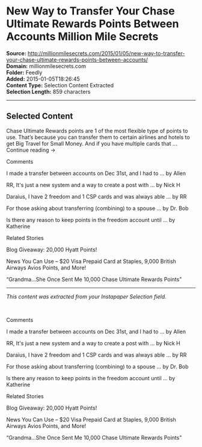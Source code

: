 # New Way to Transfer Your Chase Ultimate Rewards Points Between Accounts Million Mile Secrets

**Source:** http://millionmilesecrets.com/2015/01/05/new-way-to-transfer-your-chase-ultimate-rewards-points-between-accounts/  
**Domain:** millionmilesecrets.com  
**Folder:** Feedly  
**Added:** 2015-01-05T18:26:45  
**Content Type:** Selection Content Extracted  
**Selection Length:** 859 characters  


---

## Selected Content

Chase Ultimate Rewards points are 1 of the most flexible type of points to use. That’s because you can transfer them to certain airlines and hotels to get Big Travel for Small Money. And if you have multiple cards that … Continue reading →

Comments

I made a transfer between accounts on Dec 31st, and I had to ... by Allen

RR, It's just a new system and a way to create a post with ... by Nick H

Daraius, I have 2 freedom and 1 CSP cards and was always able ... by RR

For those asking about transferring (combining) to a spouse ... by Dr. Bob

Is there any reason to keep points in the freedom account until ... by Katherine

Related Stories

Blog Giveaway: 20,000 Hyatt Points!

News You Can Use – $20 Visa Prepaid Card at Staples, 9,000 British Airways Avios Points, and More!

“Grandma…She Once Sent Me 10,000 Chase Ultimate Rewards Points”

---

*This content was extracted from your Instapaper Selection field.*

        

Comments

I made a transfer between accounts on Dec 31st, and I had to ... by Allen

RR, It's just a new system and a way to create a post with ... by Nick H

Daraius, I have 2 freedom and 1 CSP cards and was always able ... by RR

For those asking about transferring (combining) to a spouse ... by Dr. Bob

Is there any reason to keep points in the freedom account until ... by Katherine

Related Stories

Blog Giveaway: 20,000 Hyatt Points!

News You Can Use – $20 Visa Prepaid Card at Staples, 9,000 British Airways Avios Points, and More!

“Grandma…She Once Sent Me 10,000 Chase Ultimate Rewards Points”
